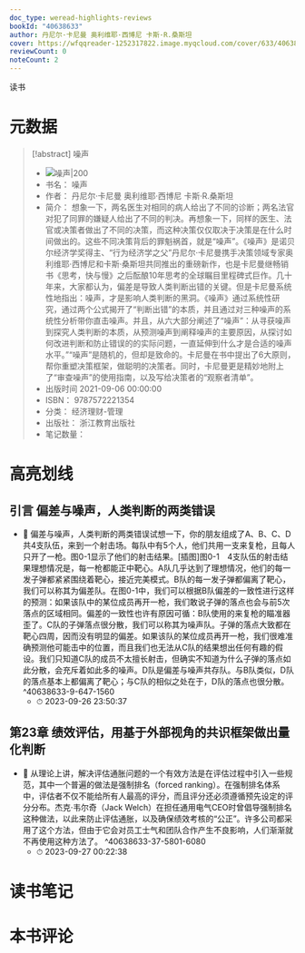 ```yaml
---
doc_type: weread-highlights-reviews
bookId: "40638633"
author: 丹尼尔·卡尼曼 奥利维耶·西博尼 卡斯·R.桑斯坦
cover: https://wfqqreader-1252317822.image.myqcloud.com/cover/633/40638633/t7_40638633.jpg
reviewCount: 0
noteCount: 2
---
```

读书
# 元数据
> [!abstract] 噪声
> - ![ 噪声|200](https://wfqqreader-1252317822.image.myqcloud.com/cover/633/40638633/t7_40638633.jpg)
> - 书名： 噪声
> - 作者： 丹尼尔·卡尼曼 奥利维耶·西博尼 卡斯·R.桑斯坦
> - 简介： 想象一下，两名医生对相同的病人给出了不同的诊断；两名法官对犯了同罪的嫌疑人给出了不同的判决。再想象一下，同样的医生、法官或决策者做出了不同的决策，而这种决策仅仅取决于决策是在什么时间做出的。这些不同决策背后的罪魁祸首，就是“噪声”。《噪声》是诺贝尔经济学奖得主、“行为经济学之父”丹尼尔·卡尼曼携手决策领域专家奥利维耶·西博尼和卡斯·桑斯坦共同推出的重磅新作，也是卡尼曼继畅销书《思考，快与慢》之后酝酿10年思考的全球瞩目里程碑式巨作。几十年来，大家都认为，偏差是导致人类判断出错的关键。但是卡尼曼系统性地指出：噪声，才是影响人类判断的黑洞。《噪声》通过系统性研究，通过两个公式揭开了“判断出错”的本质，并且通过对三种噪声的系统性分析带你直击噪声。并且，从六大部分阐述了“噪声”：从寻获噪声到探究人类判断的本质，从预测噪声到阐释噪声的主要原因，从探讨如何改进判断和防止错误的的实际问题，一直延伸到什么才是合适的噪声水平。”“噪声”是随机的，但却是致命的。卡尼曼在书中提出了6大原则，帮你重塑决策框架，做聪明的决策者。同时，卡尼曼更是精妙地附上了“审查噪声”的使用指南，以及写给决策者的“观察者清单”。
> - 出版时间 2021-09-06 00:00:00
> - ISBN： 9787572221354
> - 分类： 经济理财-管理
> - 出版社： 浙江教育出版社
> - 笔记数量： 

# 高亮划线

## 引言 偏差与噪声，人类判断的两类错误


- 📌 偏差与噪声，人类判断的两类错误试想一下，你的朋友组成了A、B、C、D共4支队伍，来到一个射击场。每队中有5个人，他们共用一支来复枪，且每人只开了一枪。图0-1显示了他们的射击结果。[插图]图0-1　4支队伍的射击结果理想情况是，每一枪都能正中靶心。A队几乎达到了理想情况，他们的每一发子弹都紧紧围绕着靶心，接近完美模式。B队的每一发子弹都偏离了靶心，我们可以称其为偏差队。在图0-1中，我们可以根据B队偏差的一致性进行这样的预测：如果该队中的某位成员再开一枪，我们敢说子弹的落点也会与前5次落点的区域相同。偏差的一致性也许有原因可循：B队使用的来复枪的瞄准器歪了。C队的子弹落点很分散，我们可以称其为噪声队。子弹的落点大致都在靶心四周，因而没有明显的偏差。如果该队的某位成员再开一枪，我们很难准确预测他可能击中的位置，而且我们也无法从C队的结果想出任何有趣的假设。我们只知道C队的成员不太擅长射击，但确实不知道为什么子弹的落点如此分散，会充斥着如此多的噪声。D队是偏差与噪声共存队。与B队类似，D队的落点基本上都偏离了靶心；与C队的相似之处在于，D队的落点也很分散。 ^40638633-9-647-1560
    - ⏱ 2023-09-26 23:50:37 
## 第23章 绩效评估，用基于外部视角的共识框架做出量化判断


- 📌 从理论上讲，解决评估通胀问题的一个有效方法是在评估过程中引入一些规范，其中一个普遍的做法是强制排名（forced ranking）。在强制排名体系中，评估者不仅不能给所有人最高的评分，而且评分还必须遵循预先设定的评分分布。杰克·韦尔奇（Jack Welch）在担任通用电气CEO时曾倡导强制排名这种做法，以此来防止评估通胀，以及确保绩效考核的“公正”。许多公司都采用了这个方法，但由于它会对员工士气和团队合作产生不良影响，人们渐渐就不再使用这种方法了。 ^40638633-37-5801-6080
    - ⏱ 2023-09-27 00:22:38 
# 读书笔记

# 本书评论
